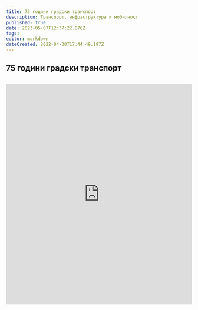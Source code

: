 ```yaml
---
title: 75 години градски транспорт
description: Транспорт, инфраструктура и мобилност
published: true
date: 2023-05-07T12:37:22.876Z
tags: 
editor: markdown
dateCreated: 2022-04-30T17:44:49.197Z
---
```



<h2><span class="text-small">75 години градски транспорт</span>
<h2><span class="text-small"></span></h2>
<iframe
    src="https://drive.google.com/file/d/1kIAqlRvD9QfndZFlo_oq-w8k4ZJK2Vrd/preview"
    frameBorder="0"
    scrolling="auto"
    width="100%"
        height="600px"
></iframe>